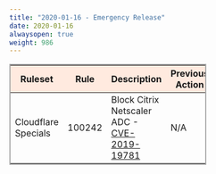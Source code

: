 ```yaml
---
title: "2020-01-16 - Emergency Release"
date: 2020-01-16
alwaysopen: true
weight: 986
---
```


<table style="border: solid 2px darkgrey; width:70%;">
    <thead style="background:#ffeadf;">
        <tr>
            <th>Ruleset</th>
            <th>Rule</th>
            <th>Description</th>
            <th>Previous Action</th>
            <th>New Action</th>
        </tr>
    </thead>
    <tbody>
        <tr>
            <td>Cloudflare Specials</td>
            <td>100242</td>
            <td>Block Citrix Netscaler ADC - <a href="https://nvd.nist.gov/vuln/detail/CVE-2019-19781">CVE-2019-19781</a></td>
            <td>N/A</td>
            <td>Block</td>
        </tr>
    </tbody>
</table>
